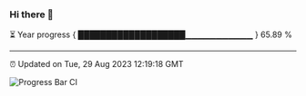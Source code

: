 ### Hi there 👋

⏳ Year progress { ███████████████████▁▁▁▁▁▁▁▁▁▁▁ } 65.89 %

---

⏰ Updated on Tue, 29 Aug 2023 12:19:18 GMT

![Progress Bar CI](https://github.com/liununu/liununu/workflows/Progress%20Bar%20CI/badge.svg)
